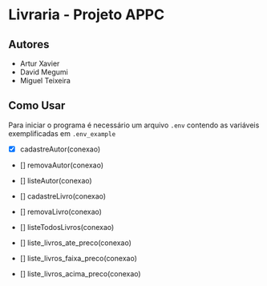 # Livraria - Projeto APPC

## Autores
- Artur Xavier
- David Megumi
- Miguel Teixeira

## Como Usar
Para iniciar o programa é necessário um arquivo `.env` contendo as variáveis exemplificadas em `.env_example`

- [x] cadastreAutor(conexao)

- [] removaAutor(conexao)

- [] listeAutor(conexao)

- [] cadastreLivro(conexao)

- [] removaLivro(conexao)

- [] listeTodosLivros(conexao)

- [] liste_livros_ate_preco(conexao)

- [] liste_livros_faixa_preco(conexao)

- [] liste_livros_acima_preco(conexao)

